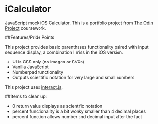 # iCalculator

JavaScript mock iOS Calculator. This is a portfolio project from [The Odin Project](https://www.theodinproject.com/paths/foundations/courses/foundations/lessons/calculator) coursework. 

##Features/Pride Points

This project provides basic parenthases functionality paired with input sequence display, a combination I miss in the iOS version.

- UI is CSS only (no images or SVGs)
- Vanilla JavaScript
- Numberpad functionality
- Outputs scientific notation for very large and small numbers

This project uses [interact.js](https://interactjs.io). 

##Items to clean up: 

- 0 return value displays as scientific notation
- percent functionality is a bit wonky smaller than 4 decimal places
- percent function allows number and decimal input after the fact
